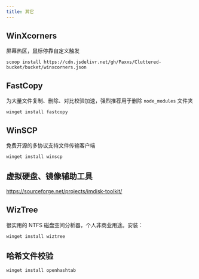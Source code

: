 ```yaml
---
title: 其它
---
```


## WinXcorners

屏幕热区，鼠标停靠自定义触发

    scoop install https://cdn.jsdelivr.net/gh/Paxxs/Cluttered-bucket/bucket/winxcorners.json

## FastCopy

为大量文件复制、删除、对比校验加速，强烈推荐用于删除 `node_modules` 文件夹

    winget install fastcopy

## WinSCP

免费开源的多协议支持文件传输客户端

    winget install winscp

## 虚拟硬盘、镜像辅助工具

https://sourceforge.net/projects/imdisk-toolkit/

## WizTree

很实用的 NTFS 磁盘空间分析器，个人非商业用途。安装：

    winget install wiztree

## 哈希文件校验

    winget install openhashtab

